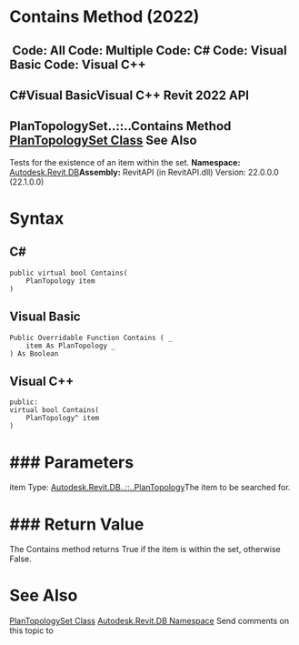 # Contains Method (2022)

﻿
 Code: All Code: Multiple Code: C# Code: Visual Basic Code: Visual C++   
---  
C#Visual BasicVisual C++
Revit 2022 API  
---  
PlanTopologySet..::..Contains Method   
[PlanTopologySet Class](37cd93b8-bed4-0000-a389-48d5305d908e.md "PlanTopologySet Class") See Also  
---  
Tests for the existence of an item within the set.
**Namespace:** [Autodesk.Revit.DB](87546ba7-461b-c646-cbb1-2cb8f5bff8b2.md "Autodesk.Revit.DB Namespace")**Assembly:** RevitAPI (in RevitAPI.dll) Version: 22.0.0.0 (22.1.0.0)
# Syntax
C#  
---  
```text
public virtual bool Contains(
	PlanTopology item
)
```
  
Visual Basic  
---  
```text
Public Overridable Function Contains ( _
	item As PlanTopology _
) As Boolean
```
  
Visual C++  
---  
```text
public:
virtual bool Contains(
	PlanTopology^ item
)
```
  
# ### Parameters
item
    Type: [Autodesk.Revit.DB..::..PlanTopology](32cd44a8-9c84-47c4-5c8e-853559f05d41.md "PlanTopology Class")The item to be searched for.
# ### Return Value
The Contains method returns True if the item is within the set, otherwise False.
# See Also
[PlanTopologySet Class](37cd93b8-bed4-0000-a389-48d5305d908e.md "PlanTopologySet Class")
[Autodesk.Revit.DB Namespace](87546ba7-461b-c646-cbb1-2cb8f5bff8b2.md "Autodesk.Revit.DB Namespace")
Send comments on this topic to 